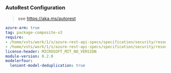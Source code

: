 ### AutoRest Configuration

> see https://aka.ms/autorest

``` yaml
azure-arm: true
tag: package-composite-v3
require:
- /home/vsts/work/1/s/azure-rest-api-specs/specification/security/resource-manager/readme.md
- /home/vsts/work/1/s/azure-rest-api-specs/specification/security/resource-manager/readme.go.md
license-header: MICROSOFT_MIT_NO_VERSION
module-version: 0.2.0
modelerfour:
  lenient-model-deduplication: true
```